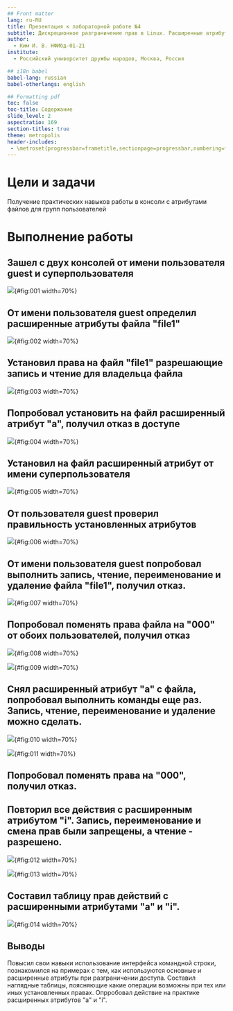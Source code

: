 ```yaml
---
## Front matter
lang: ru-RU
title: Презентация к лабораторной работе №4 
subtitle: Дискреционное разграничение прав в Linux. Расширенные атрибуты
author:
  - Ким И. В. НФИбд-01-21
institute:
  - Российский университет дружбы народов, Москва, Россия

## i18n babel
babel-lang: russian
babel-otherlangs: english

## Formatting pdf
toc: false
toc-title: Содержание
slide_level: 2
aspectratio: 169
section-titles: true
theme: metropolis
header-includes:
 - \metroset{progressbar=frametitle,sectionpage=progressbar,numbering=fraction}
---
```



# Цели и задачи

 Получение практических навыков работы в консоли с атрибутами файлов для групп пользователей
 
# Выполнение работы

## Зашел с двух консолей от имени пользователя guest и суперпользователя

![](image/1.png){#fig:001 width=70%}

## От имени пользователя guest определил расширенные атрибуты файла "file1"

![](image/2.png){#fig:002 width=70%}

## Установил права на файл "file1" разрешающие запись и чтение для владельца файла

![](image/3.png){#fig:003 width=70%}

## Попробовал установить на файл расширенный атрибут "a", получил отказ в доступе

![](image/4.png){#fig:004 width=70%}

## Установил на файл расширенный атрибут от имени суперпользователя

![](image/5.png){#fig:005 width=70%}

## От пользователя guest проверил правильность установленных атрибутов

![](image/6.png){#fig:006 width=70%}

## От имени пользователя guest попробовал выполнить запись, чтение, переименование и удаление файла "file1", получил отказ.

![](image/7.png){#fig:007 width=70%}

## Попробовал поменять права файла на "000" от обоих пользователей, получил отказ

![](image/8.png){#fig:008 width=70%}

![](image/9.png){#fig:009 width=70%}

## Снял расширенный атрибут "a" с файла, попробовал выполнить команды еще раз. Запись, чтение, переименование и удаление можно сделать. 

![](image/10.png){#fig:010 width=70%}

![](image/11.png){#fig:011 width=70%}

## Попробовал поменять права на "000", получил отказ.

## Повторил все действия с расширенным атрибутом "i". Запись, переименование и смена прав были запрещены, а чтение - разрешено.

![](image/12.png){#fig:012 width=70%}

![](image/13.png){#fig:013 width=70%}

## Составил таблицу прав действий с расширенными атрибутами "a" и "i".

![](image/14.png){#fig:014 width=70%}



## Выводы

Повысил свои навыки использование интерфейса командной строки, познакомился на примерах с тем, как используются основные и расширенные атрибуты
при разграничении доступа. Составил наглядные таблицы, поясняющие какие операции возможны при тех или иных установленных правах. Опрробовал 
действие на практике расширенных атрибутов "a" и "i".


